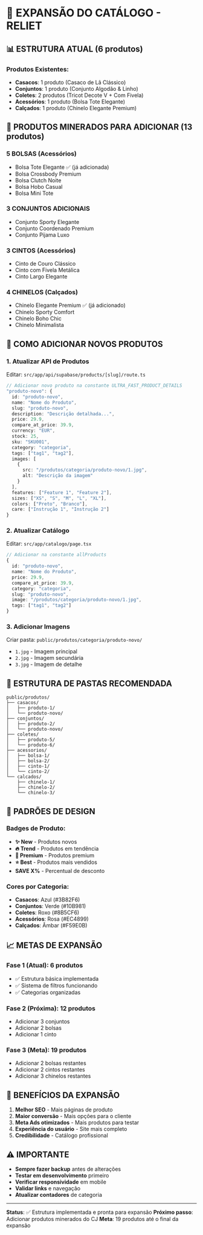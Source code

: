 # 🚀 EXPANSÃO DO CATÁLOGO - RELIET

## **📊 ESTRUTURA ATUAL (6 produtos)**

### **Produtos Existentes:**
- **Casacos**: 1 produto (Casaco de Lã Clássico)
- **Conjuntos**: 1 produto (Conjunto Algodão & Linho)  
- **Coletes**: 2 produtos (Tricot Decote V + Com Fivela)
- **Acessórios**: 1 produto (Bolsa Tote Elegante)
- **Calçados**: 1 produto (Chinelo Elegante Premium)

## **🎯 PRODUTOS MINERADOS PARA ADICIONAR (13 produtos)**

### **5 BOLSAS (Acessórios)**
- Bolsa Tote Elegante ✅ (já adicionada)
- Bolsa Crossbody Premium
- Bolsa Clutch Noite
- Bolsa Hobo Casual
- Bolsa Mini Tote

### **3 CONJUNTOS ADICIONAIS**
- Conjunto Sporty Elegante
- Conjunto Coordenado Premium
- Conjunto Pijama Luxo

### **3 CINTOS (Acessórios)**
- Cinto de Couro Clássico
- Cinto com Fivela Metálica
- Cinto Largo Elegante

### **4 CHINELOS (Calçados)**
- Chinelo Elegante Premium ✅ (já adicionado)
- Chinelo Sporty Comfort
- Chinelo Boho Chic
- Chinelo Minimalista

## **🔧 COMO ADICIONAR NOVOS PRODUTOS**

### **1. Atualizar API de Produtos**
Editar: `src/app/api/supabase/products/[slug]/route.ts`

```typescript
// Adicionar novo produto na constante ULTRA_FAST_PRODUCT_DETAILS
"produto-novo": {
  id: "produto-novo",
  name: "Nome do Produto",
  slug: "produto-novo",
  description: "Descrição detalhada...",
  price: 29.9,
  compare_at_price: 39.9,
  currency: "EUR",
  stock: 25,
  sku: "SKU001",
  category: "categoria",
  tags: ["tag1", "tag2"],
  images: [
    {
      src: "/produtos/categoria/produto-novo/1.jpg",
      alt: "Descrição da imagem"
    }
  ],
  features: ["Feature 1", "Feature 2"],
  sizes: ["XS", "S", "M", "L", "XL"],
  colors: ["Preto", "Branco"],
  care: ["Instrução 1", "Instrução 2"]
}
```

### **2. Atualizar Catálogo**
Editar: `src/app/catalogo/page.tsx`

```typescript
// Adicionar na constante allProducts
{
  id: "produto-novo",
  name: "Nome do Produto",
  price: 29.9,
  compare_at_price: 39.9,
  category: "categoria",
  slug: "produto-novo",
  image: "/produtos/categoria/produto-novo/1.jpg",
  tags: ["tag1", "tag2"]
}
```

### **3. Adicionar Imagens**
Criar pasta: `public/produtos/categoria/produto-novo/`
- `1.jpg` - Imagem principal
- `2.jpg` - Imagem secundária
- `3.jpg` - Imagem de detalhe

## **📁 ESTRUTURA DE PASTAS RECOMENDADA**

```
public/produtos/
├── casacos/
│   ├── produto-1/
│   └── produto-novo/
├── conjuntos/
│   ├── produto-2/
│   └── produto-novo/
├── coletes/
│   ├── produto-5/
│   └── produto-6/
├── acessorios/
│   ├── bolsa-1/
│   ├── bolsa-2/
│   ├── cinto-1/
│   └── cinto-2/
└── calcados/
    ├── chinelo-1/
    ├── chinelo-2/
    └── chinelo-3/
```

## **🎨 PADRÕES DE DESIGN**

### **Badges de Produto:**
- **✨ New** - Produtos novos
- **🔥 Trend** - Produtos em tendência
- **💎 Premium** - Produtos premium
- **⭐ Best** - Produtos mais vendidos
- **SAVE X%** - Percentual de desconto

### **Cores por Categoria:**
- **Casacos**: Azul (#3B82F6)
- **Conjuntos**: Verde (#10B981)
- **Coletes**: Roxo (#8B5CF6)
- **Acessórios**: Rosa (#EC4899)
- **Calçados**: Âmbar (#F59E0B)

## **📈 METAS DE EXPANSÃO**

### **Fase 1 (Atual): 6 produtos**
- ✅ Estrutura básica implementada
- ✅ Sistema de filtros funcionando
- ✅ Categorias organizadas

### **Fase 2 (Próxima): 12 produtos**
- Adicionar 3 conjuntos
- Adicionar 2 bolsas
- Adicionar 1 cinto

### **Fase 3 (Meta): 19 produtos**
- Adicionar 2 bolsas restantes
- Adicionar 2 cintos restantes
- Adicionar 3 chinelos restantes

## **🚀 BENEFÍCIOS DA EXPANSÃO**

1. **Melhor SEO** - Mais páginas de produto
2. **Maior conversão** - Mais opções para o cliente
3. **Meta Ads otimizados** - Mais produtos para testar
4. **Experiência do usuário** - Site mais completo
5. **Credibilidade** - Catálogo profissional

## **⚠️ IMPORTANTE**

- **Sempre fazer backup** antes de alterações
- **Testar em desenvolvimento** primeiro
- **Verificar responsividade** em mobile
- **Validar links** e navegação
- **Atualizar contadores** de categoria

---

**Status**: ✅ Estrutura implementada e pronta para expansão
**Próximo passo**: Adicionar produtos minerados do CJ
**Meta**: 19 produtos até o final da expansão
